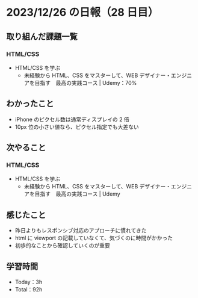 # 2023/12/26 の日報（28 日目）

## 取り組んだ課題一覧

### HTML/CSS

- HTML/CSS を学ぶ
  - 未経験から HTML、CSS をマスターして、WEB デザイナー・エンジニアを目指す　最高の実践コース | Udemy：70%

## わかったこと

- iPhone のピクセル数は通常ディスプレイの 2 倍
- 10px 位の小さい値なら、ピクセル指定でも大差ない

## 次やること

### HTML/CSS

- HTML/CSS を学ぶ
  - 未経験から HTML、CSS をマスターして、WEB デザイナー・エンジニアを目指す　最高の実践コース | Udemy

## 感じたこと

- 昨日よりもレスポンシブ対応のアプローチに慣れてきた
- html に viewport の記載していなくて、気づくのに時間がかかった
- 初歩的なことから確認していくのが重要

## 学習時間

- Today：3h
- Total：92h
